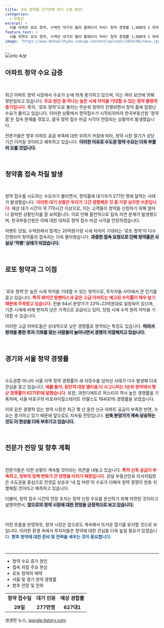 ```yaml
---
title: 로또 청약홈 277만명 대기 소동 발생!
categories:
  - 부동산
excerpt: >
  서울 아파트 로또 청약, 수백만 대기자 몰려 홈페이지 마비! 청약 경쟁률 1,000대 1 육박하며 뜨거운 열기 지속... 과연, 내 집 마련의 기회는?
feature_text: >
  서울 아파트 로또 청약, 수백만 대기자 몰려 홈페이지 마비! 청약 경쟁률 1,000대 1 육박하며 뜨거운 열기 지속... 과연, 내 집 마련의 기회는?
image: 'https://www.behealthy4u.com/wp-content/uploads/2024/06/news.jpg'
---
```


<p><img src="https://www.behealthy4u.com/wp-content/uploads/2024/06/news.jpg" alt="info 속보" /></p>

<h2 data-ke-size="size26">아파트 청약 수요 급증</h2>

<p data-ke-size="size16">&nbsp;</p>

<p>최근 아파트 청약 시장에서 수요가 눈에 띄게 증가하고 있으며, 이는 여러 요인에 의해 뒷받침되고 있습니다. <b><span style="color: #ee2323;">주요 원인 중 하나는 높은 시세 차익을 기대할 수 있는 청약 물량의 증가입니다.</span></b> 특히, '로또 청약'으로 불리는 무순위 청약이 진행되면서 청약 홈에 엄청난 수요가 몰리고 있습니다. 이러한 상황에서 청약접수가 시작되자마자 한국부동산원 '청약홈'은 접속 문제를 겪었고, 결국 청약 접수 마감 시각이 연장되는 상황까지 발생했습니다. </p>

<p>전문가들은 향후 아파트 공급 부족에 대한 우려가 커짐에 따라, 청약 시장 열기가 상당 기간 이어질 것이라고 예측하고 있습니다. <b><span style="background-color: #21538527;">이러한 이유로 수도권 청약 수요는 더욱 부풀어 오를 것입니다.</span></b></p>

<p data-ke-size="size16">&nbsp;</p>

<h2 data-ke-size="size26">청약홈 접속 차질 발생</h2>

<p data-ke-size="size16">&nbsp;</p>

<p>청약 접수를 시도하는 수요자가 몰리면서, 청약홈에 대기자가 277만 명에 달하는 사태가 발생했습니다. <b><span style="color: #ee2323;">이러한 대기 상황은 우리가 그간 경험해온 것 중 가장 심각한 수준입니다.</span></b> 예상 대기 시간이 약 770시간 이상으로, 이는 고객들이 청약을 신청하기 위해 얼마나 절박한 상황인지를 잘 보여줍니다. 이로 인해 필연적으로 접속 지연 문제가 발생했으며, 한국부동산원은 이에 대한 대처로 청약 접수 마감 시각을 연장하였습니다.</p>

<p>이벤트 당일, 수억원에서 많게는 20억원가량 시세 차익이 기대되는 '로또 청약'이 다수 진행되어 청약홈의 접속자는 더욱 몰아쳤습니다. <b><span style="background-color: #21538527;">과중한 접속 요청으로 인해 청약홈은 사실상 '먹통' 상태가 되었습니다.</span></b></p>

<p data-ke-size="size16">&nbsp;</p>

<h2 data-ke-size="size26">로또 청약과 그 이점</h2>

<p data-ke-size="size16">&nbsp;</p>

<p>'로또 청약'은 높은 시세 차익을 기대할 수 있는 청약으로, 투자자들 사이에서 큰 인기를 끌고 있습니다. <b><span style="color: #ee2323;">특히 래미안 원펜타스과 같은 고급 아파트는 예고된 수익률이 매우 높기 때문에 주목받고 있습니다.</span></b> 전용 84㎡ 분양가가 22억~23억원대로 설정되어 있으며, 기존 시세에 비해 현저히 낮은 가격으로 공급되고 있어, 당첨 시에 수억 원의 차익을 기대할 수 있습니다.</p>

<p>이러한 고급 아파트들은 상대적으로 낮은 경쟁률로 청약되는 특징도 있습니다. <b><span style="background-color: #21538527;">따라서 청약을 통한 투자 기회를 찾는 사람들이 늘어나면서 경쟁이 치열해지고 있습니다.</span></b></p>

<p data-ke-size="size16">&nbsp;</p>

<h2 data-ke-size="size26">경기와 서울 청약 경쟁률</h2>

<p data-ke-size="size16">&nbsp;</p>

<p>수도권뿐 아니라 서울 지역 청약 경쟁률이 세 자릿수를 넘어선 사례가 다수 발생해 더욱 관심을 끌고 있습니다. <b><span style="color: #ee2323;">예를 들어, 동탄역 대방 엘리움 더 시그니처는 1순위 청약에서 평균 경쟁률이 627대1에 달했습니다.</span></b> 또한, 과천디에트르 퍼스티지 역시 높은 경쟁률을 기록하며, 서울 마포구의 마포자이힐스테이트 라첼스도 164대1의 경쟁률을 보였습니다.</p>

<p>이와 같은 경쟁력 있는 청약 시장은 최근 몇 년 동안 신규 아파트 공급이 부족한 반면, 수요는 증가하고 있기 때문에 앞으로도 지속될 전망입니다. <b><span style="background-color: #21538527;">신축 분양가가 계속 상승하는 것도 이 현상을 더욱 부추기고 있습니다.</span></b></p>

<p data-ke-size="size16">&nbsp;</p>

<h2 data-ke-size="size26">전문가 전망 및 향후 계획</h2>

<p data-ke-size="size16">&nbsp;</p>

<p>전문가들은 이런 상황이 계속될 것이라는 의견을 내놓고 있습니다. <b><span style="color: #ee2323;">특히 신축 공급이 부족하고, 정부의 정책 변화가 큰 영향을 미치기 때문입니다.</span></b> 권일 부동산인포 리서치팀장은 수도권을 중심으로 전셋값 상승과 '내 집 마련'의 수요가 더해져 청약 경쟁이 한층 치열해질 것이라고 예측하고 있습니다.</p>

<p>더불어, 청약 접수 시간의 연장 조치는 청약 신청 수요를 분산하기 위해 마련된 것이라고 설명하면서, <b><span style="background-color: #21538527;">앞으로의 청약 시장에 대한 전망을 긍정적으로 보고 있습니다.</span></b></p>

<p data-ke-size="size16">&nbsp;</p>

<p>이런 흐름을 반영하듯, 청약 시장은 앞으로도 계속해서 뜨거운 열기를 유지할 것으로 보입니다. 이러한 환경 속에서 투자자들은 청약에 대한 관심을 더욱 높일 필요가 있겠습니다. <b><span style="color: #1a5490;">향후 청약에 대한 준비 및 전략을 세우는 것이 중요합니다.</span></b></p>

<p data-ke-size="size16">&nbsp;</p>

<hr />

<ul>
    <li>청약 수요 증가 원인</li>
    <li>접속 차질 주요 현상</li>
    <li>로또 청약의 매력</li>
    <li>서울 및 경기 청약 경쟁률</li>
    <li>향후 전망 및 전략</li>
</ul>

<table style="width: 100%; text-align: center;">
    <tr>
        <td style="text-align: center; height: 17px;"><b>청약 접수일</b></td>
        <td style="text-align: center; height: 17px;"><b>대기 인원</b></td>
        <td style="text-align: center; height: 17px;"><b>예상 경합률</b></td>
    </tr>
    <tr>
        <td style="text-align: center; height: 17px;"><b>29일</b></td>
        <td style="text-align: center; height: 17px;"><b>277만명</b></td>
        <td style="text-align: center; height: 17px;"><b>627대1</b></td>
    </tr>
</table>
생생한 뉴스, <a href="https://qoogle.tistory.com" rel="dofollow">qoogle.tistory.com</a>


